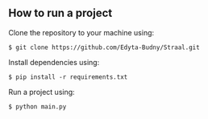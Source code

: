 ## How to run a project

Clone the repository to your machine using:

```console
$ git clone https://github.com/Edyta-Budny/Straal.git
```

Install dependencies using:
```console
$ pip install -r requirements.txt
```

Run a project using:
```console
$ python main.py
```